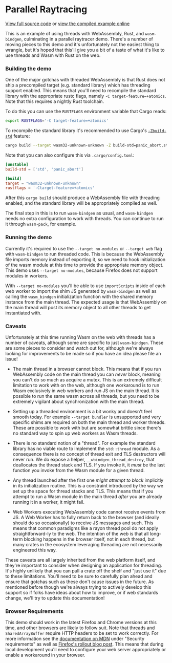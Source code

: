 # Parallel Raytracing

[View full source code][code] or [view the compiled example online][online]

[online]: https://wasm-bindgen.netlify.app/exbuild/raytrace-parallel/
[code]: https://github.com/rustwasm/wasm-bindgen/tree/master/examples/raytrace-parallel

This is an example of using threads with WebAssembly, Rust, and `wasm-bindgen`,
culminating in a parallel raytracer demo. There's a number of moving pieces to
this demo and it's unfortunately not the easiest thing to wrangle, but it's
hoped that this'll give you a bit of a taste of what it's like to use threads
and Wasm with Rust on the web.

### Building the demo

One of the major gotchas with threaded WebAssembly is that Rust does not ship a
precompiled target (e.g. standard library) which has threading support enabled.
This means that you'll need to recompile the standard library with the
appropriate rustc flags, namely
`-C target-feature=+atomics`.
Note that this requires a nightly Rust toolchain.

To do this you can use the `RUSTFLAGS` environment variable that Cargo reads:

```sh
export RUSTFLAGS='-C target-feature=+atomics'
```

To recompile the standard library it's recommended to use Cargo's
[`-Zbuild-std`](https://doc.rust-lang.org/nightly/cargo/reference/unstable.html#build-std)
feature:

```sh
cargo build --target wasm32-unknown-unknown -Z build-std=panic_abort,std
```

Note that you can also configure this via `.cargo/config.toml`:

```toml
[unstable]
build-std = ['std', 'panic_abort']

[build]
target = "wasm32-unknown-unknown"
rustflags = '-Ctarget-feature=+atomics'
```

After this `cargo build` should produce a WebAssembly file with threading
enabled, and the standard library will be appropriately compiled as well.

The final step in this is to run `wasm-bindgen` as usual, and `wasm-bindgen`
needs no extra configuration to work with threads. You can continue to run it
through `wasm-pack`, for example.

### Running the demo

Currently it's required to use the `--target no-modules` or `--target web` flag
with `wasm-bindgen` to run threaded code. This is because the WebAssembly file
imports memory instead of exporting it, so we need to hook initialization of the
wasm module at this time to provide the appropriate memory object. This demo
uses `--target no-modules`, because Firefox does not support modules in workers.

With `--target no-modules` you'll be able to use `importScripts` inside of each
web worker to import the shim JS generated by `wasm-bindgen` as well as calling
the `wasm_bindgen` initialization function with the shared memory instance from
the main thread. The expected usage is that WebAssembly on the main thread will
post its memory object to all other threads to get instantiated with.

### Caveats

Unfortunately at this time running Wasm on the web with threads has a number of
caveats, although some are specific to just `wasm-bindgen`. These are some
pieces to consider and watch out for, although we're always looking for
improvements to be made so if you have an idea please file an issue!

* The main thread in a browser cannot block. This means that if you run
  WebAssembly code on the main thread you can *never* block, meaning you can't
  do so much as acquire a mutex. This is an extremely difficult limitation to
  work with on the web, although one workaround is to run Wasm exclusively in
  web workers and run JS on the main thread. It is possible to run the same wasm
  across all threads, but you need to be extremely vigilant about
  synchronization with the main thread.

* Setting up a threaded environment is a bit wonky and doesn't feel smooth
  today. For example `--target bundler` is unsupported and very specific shims
  are required on both the main thread and worker threads. These are possible to
  work with but are somewhat brittle since there's no standard way to spin up
  web workers as Wasm threads.

* There is no standard notion of a "thread". For example the standard library
  has no viable route to implement the `std::thread` module. As a consequence
  there is no concept of thread exit and TLS destructors will never run.
  We do expose a helper, `__wbindgen_thread_destroy`, that deallocates
  the thread stack and TLS. If you invoke it, it *must* be the last function
  you invoke from the Wasm module for a given thread.

* Any thread launched after the first one _might attempt to block_ implicitly
  in its initialization routine. This is a constraint introduced by the way
  we set up the space for thread stacks and TLS. This means that if you attempt
  to run a Wasm module in the main thread _after_ you are already running it
  in a worker, it might fail.

* Web Workers executing WebAssembly code cannot receive events from JS. A Web
  Worker has to fully return back to the browser (and ideally should do so
  occasionally) to receive JS messages and such. This means that common
  paradigms like a rayon thread pool do not apply straightforward-ly to the web.
  The intention of the web is that all long-term blocking happens in the browser
  itself, not in each thread, but many crates in the ecosystem leveraging
  threading are not necessarily engineered this way.

These caveats are all largely inherited from the web platform itself, and
they're important to consider when designing an application for threading. It's
highly unlikely that you can pull a crate off the shelf and "just use it" due to
these limitations. You'll need to be sure to carefully plan ahead and ensure
that gotchas such as these don't cause issues in the future. As mentioned before
though we're always trying to actively develop this support so if folks have
ideas about how to improve, or if web standards change, we'll try to update this
documentation!

### Browser Requirements

This demo should work in the latest Firefox and Chrome versions at this time,
and other browsers are likely to follow suit. Note that threads and
`SharedArrayBuffer` require HTTP headers to be set to work correctly. For more
information see the [documentation on
MDN](https://developer.mozilla.org/en-US/docs/Web/JavaScript/Reference/Global_Objects/SharedArrayBuffer)
under "Security requirements" as well as [Firefox's rollout blog
post](https://hacks.mozilla.org/2020/07/safely-reviving-shared-memory/). This
means that during local development you'll need to configure your web server
appropriately or enable a workaround in your browser.
